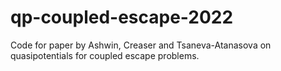 # qp-coupled-escape-2022
Code for paper by Ashwin, Creaser and Tsaneva-Atanasova on quasipotentials for coupled escape problems.
